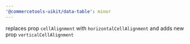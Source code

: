 ```yaml
---
'@commercetools-uikit/data-table': minor
---
```


replaces prop `cellAlignment` with `horizontalCellAlignment` and adds new prop `verticalCellAlignment`
